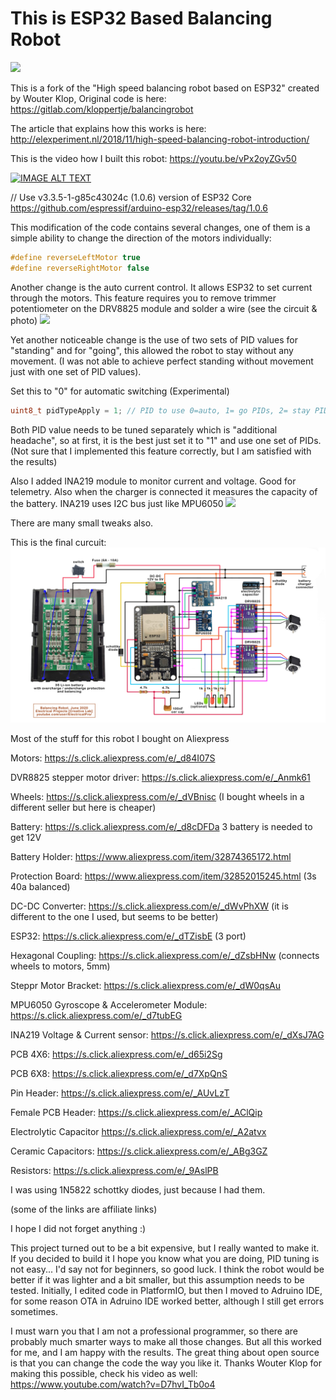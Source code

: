 # This is ESP32 Based Balancing Robot
<img src="photo_1.jpg">

This is a fork of the "High speed balancing robot based on ESP32" created by Wouter Klop,
Original code is here:
https://gitlab.com/kloppertje/balancingrobot

The article that explains how this works is here:
http://elexperiment.nl/2018/11/high-speed-balancing-robot-introduction/

This is the video how I built this robot:
https://youtu.be/vPx2oyZGv50

[![IMAGE ALT TEXT](http://img.youtube.com/vi/vPx2oyZGv50/0.jpg)](http://www.youtube.com/watch?v=vPx2oyZGv50 "Video Title")

// Use v3.3.5-1-g85c43024c (1.0.6)  version of ESP32 Core
https://github.com/espressif/arduino-esp32/releases/tag/1.0.6

This modification of the code contains several changes, one of them is a simple ability to change the direction of the motors individually:
```cpp
#define reverseLeftMotor true
#define reverseRightMotor false
```
Another change is the auto current control. It allows ESP32 to set current through the motors.
This feature requires you to remove trimmer potentiometer on the DRV8825 module and solder a wire (see the circuit & photo)
<img src="photo_2.jpg">

Yet another noticeable change is the use of two sets of PID values for "standing" and for "going", this allowed the robot to stay without any movement. (I was not able to achieve perfect standing without movement just with one set of PID values).

Set this to "0" for automatic switching (Experimental)

```cpp
uint8_t pidTypeApply = 1; // PID to use 0=auto, 1= go PIDs, 2= stay PIDs
```
Both PID value needs to be tuned separately which is "additional headache", so at first, it is the best just set it to "1" and use one set of PIDs.
(Not sure that I implemented this feature correctly, but I am satisfied with the results)

Also I added INA219 module to monitor current and voltage. Good for telemetry.
Also when the charger is connected it measures the capacity of the battery.
INA219 uses I2C bus just like MPU6050
<img src="photo_3.jpg">

There are many small tweaks also.

This is the final curcuit:
<img src="circuit.jpg">

Most of the stuff for this robot I bought on Aliexpress

Motors: https://s.click.aliexpress.com/e/_d84I07S

DVR8825 stepper motor driver: https://s.click.aliexpress.com/e/_Anmk61

Wheels: https://s.click.aliexpress.com/e/_dVBnisc (I bought wheels in a different seller but here is cheaper)

Battery: https://s.click.aliexpress.com/e/_d8cDFDa 3 battery is needed to get 12V

Battery Holder: https://www.aliexpress.com/item/32874365172.html

Protection Board: https://www.aliexpress.com/item/32852015245.html (3s 40a balanced)

DC-DC Converter: https://s.click.aliexpress.com/e/_dWvPhXW (it is different to the one I used, but seems to be better)

ESP32: https://s.click.aliexpress.com/e/_dTZisbE (3 port)

Hexagonal Coupling: https://s.click.aliexpress.com/e/_dZsbHNw (connects wheels to motors, 5mm)

Steppr Motor Bracket: https://s.click.aliexpress.com/e/_dW0qsAu

MPU6050 Gyroscope & Accelerometer Module: https://s.click.aliexpress.com/e/_d7tubEG

INA219 Voltage & Current sensor: https://s.click.aliexpress.com/e/_dXsJ7AG

PCB 4X6: https://s.click.aliexpress.com/e/_d65i2Sg

PCB 6X8: https://s.click.aliexpress.com/e/_d7XpQnS

Pin Header: https://s.click.aliexpress.com/e/_AUvLzT

Female PCB Header: https://s.click.aliexpress.com/e/_AClQip

Electrolytic Capacitor https://s.click.aliexpress.com/e/_A2atvx

Ceramic Capacitors: https://s.click.aliexpress.com/e/_ABg3GZ

Resistors: https://s.click.aliexpress.com/e/_9AslPB

I was using 1N5822 schottky diodes, just because I had them.

(some of the links are affiliate links)

I hope I did not forget anything :)

This project turned out to be a bit expensive, but I really wanted to make it. If you decided to build it I hope you know what you are doing, PID tuning is not easy... I'd say not for beginners, so good luck.
I think the robot would be better if it was lighter and a bit smaller, but this assumption needs to be tested.
Initially, I edited code in PlatformIO, but then I moved to Adruino IDE, for some reason OTA in Adruino IDE worked better, although I still get errors sometimes.


I must warn you that I am not a professional programmer, so there are probably much smarter ways to make all those changes. But all this worked for me, and I am happy with the results. The great thing about open source is that you can change the code the way you like it.
Thanks Wouter Klop for making this possible, check his video as well: https://www.youtube.com/watch?v=D7hvI_Tb0o4


